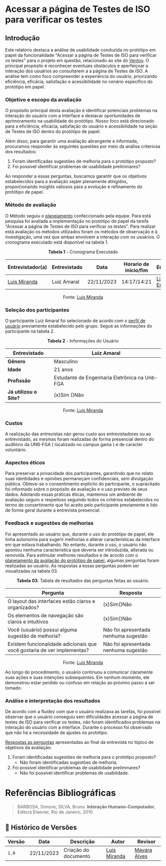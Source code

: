# Acessar a página de Testes de ISO para verificar os testes

## Introdução
Este relatório destaca a análise de usabilidade conduzida no protótipo em papel da funcionalidade "Acessar a página de Testes de ISO para verificar os testes" para o projeto em questão, relacionado ao site do [Ventoy](https://www.ventoy.net/en/plugin.html). O principal propósito é reconhecer eventuais obstáculos e aperfeiçoar a interação dos usuários ao consultarem a a página de Testes de ISO. A análise tem como foco compreender a experiência do usuário, priorizando eficiência, eficácia, satisfação e acessibilidade no cenário específico do protótipo em papel.

### Objetivo e escopo da avaliação
O propósito principal desta avaliação é identificar potenciais problemas na interação do usuário com a interface e destacar oportunidades de aprimoramento na usabilidade do protótipo. Nosso foco está direcionado para a eficiência, eficácia, satisfação do usuário e acessibilidade na seção de Testes de ISO dentro do protótipo de papel.

Além disso, para garantir uma avaliação abrangente e informada, procuramos responder às seguintes questões por meio da análise criteriosa dos resultados:

1. Foram identificadas sugestões de melhoria para o protótipo proposto?
2. Foi possível identificar problemas de usabilidade preliminares?

Ao responder a essas perguntas, buscamos garantir que os objetivos estabelecidos para a avaliação sejam plenamente atingidos, proporcionando insights valiosos para a evolução e refinamento do protótipo de papel.

### Método de avaliação
O Método seguiu o [planejamento](./planejamento_relato.md) confeccionado pela equipe. Para está pesquisa foi avaliada a implementação no protótipo de papel da tarefa "Acessar a página de Testes de ISO para verificar os testes". Para realizar está avaliação os métodos utilizados foram os métodos de observação e à investigação, uma vez que ambas envolvem a interação com os usuários. O cronograma executado está disponível na tabela 1.

<center>

**Tabela 1** - Cronograma Executado

| **Entrevistador(a)** | **Entrevistado** | **Data** | **Horario de início/fim** | **Entrevista** |
| -------------------- | ---------------- | -------- | ------------------------- | -------------- |
| [Luis Miranda](https://github.com/LuisMiranda10) | Luiz Amaral | 22/11/2023 | 14:17/14:21 | [Link para Entrevista](https://youtu.be/NQdwb7WBXrY) |

Fonte: [Luis Miranda](https://github.com/LuisMiranda10)

</center>

### Seleção dos participantes
O participante Luiz Amaral foi selecionado de acordo com o [perfil de usuário](../../../elicitacao/PerfilUsuario.md) previamente estabelecido pelo grupo. Segue as informações do participante na tabela 2.

<center>

**Tabela 2** - Informações do Usuário

| **Entrevistado**        | Luiz Amaral |
| ----------------------- | ------------------------------------------------ |
| **Gênero**              | Masculino                                        |
| **Idade**               | 21 anos                                          |
| **Profissão**           | Estudante de Engenharia Eletrônica na Unb-FGA    |
| **Já utilizou o Site?** | (x)Sim ()Não                                     |

Fonte: [Luis Miranda](https://github.com/LuisMiranda10)

</center>

### Custos
A realização das entrevistas não gerou custo aos entrevistadores ou ao entrevistado, as mesmas foram realizadas de forma presencial dentro do auditório da UNB-FGA ( localizado no campus gama ) e de caracter voluntário.

### Aspectos éticos
Para preservar a privacidade dos participantes, garantindo que no relato suas identidades e opiniões permaneçam confidenciais, sem divulgação pública. Obteve-se o consentimento explícito do participante, o supracitado foi informado sobre o propósito da avaliação e o uso previsto de seus dados. Adotando essas práticas éticas, mantemos um ambiente de avaliação seguro e respeitoso seguindo todos os critérios estabelecidos no termo de consertimento que foi aceito pelo participante previamente e lido de forma geral durante a entrevista presencial.

### Feedback e sugestões de melhorias
Foi apresentado ao usuário que, durante o uso do protótipo de papel, ele tinha autonomia para sugerir melhorias e alterar características da interface em que estava trabalhando. No entanto, durante o uso, o usuário não apontou nenhuma característica que deveria ser introduzida, alterada ou removida. Para estimular melhores resultados e de acordo com o [planejamento da avaliação do protótipo de papel](./planejamento_avaliacao.md), algumas perguntas foram realizadas ao usuário. As respostas a essas perguntas podem ser visualizadas na tabela 03.

<center>

**Tabela 03**: Tabela de resultados das perguntas feitas ao usuário.

| **Pergunta**                                                              | **Resposta**                         |
| ------------------------------------------------------------------------- | ------------------------------------ |
| O layout das interfaces estão claros e organizados?                       | (x)Sim()Não                          |
| Os elementos de navegação são claros e intuitivos                         | (x)Sim()Não                          |
| Você (usuário) possui alguma sugestão de melhoria?                        | Não foi apresentada nenhuma sugestão |
| Existem funcionalidade adicionais que  você gostaria de ver implementas?  | Não foi apresentada nenhuma sugestão |

Fonte: [Luis Miranda](https://github.com/LuisMiranda10)

</center>

Ao longo do procedimento, o usuário continuou a comunicar claramente suas ações e suas intenções subsequentes. Em nenhum momento, ele demonstrou estar perdido ou confuso em relação ao próximo passo a ser tomado.

### Análise e interpretação dos resultados
De acordo com a fluidez com que o usuário realizava as tarefas, foi possível observar que o usuário conseguiu sem dificuldades acessar a página de testes de ISO para verificar os testes, não foram identificados problemas na interação do usuário com a interface. Durante o processo foi observado que não há a necessidade de ajustes no protótipo.

[Respostas as perguntas](https://youtu.be/NQdwb7WBXrY) apresentadas ao final da entrevista no tópico de objetivos da avaliação:

1. Foram identificadas sugestões de melhoria para o protótipo proposto?
     - Não foram identificadas sugestões de melhoria.
2. Foi possível identificar problemas de usabilidade preliminares?
    - Não foi possível identificar problemas de usabilidade.

# Referências Bibliográficas

> BARBOSA, Simone; SILVA, Bruno. **Interação Humano-Computador**, Editora Elsevier, Rio de Janeiro, 2010

## 📑 Histórico de Versões

| **Versão**   |   **Data**   | **Descrição** | **Autor** | **Revisor** |
|--------|---------|-----------|--------|---------|
|`1.0`| 22/11/2023 | Criação do documento | [Luis Miranda](https://github.com/LuisMiranda10)  | [Mayara Alves](https://github.com/Mayara-tech) |
